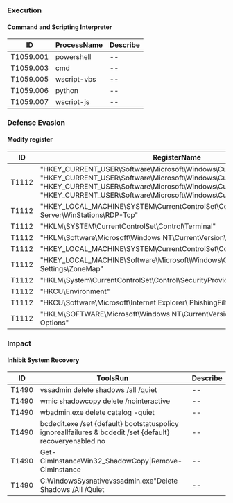 ### Execution	
#### Command and Scripting Interpreter
|ID|ProcessName|Describe|
|--|--|--|
|T1059.001|powershell|--|
|T1059.003|cmd|--|
|T1059.005|wscript-vbs|--|
|T1059.006|python|--|
|T1059.007|wscript-js|--|
### Defense Evasion
#### Modify register
|ID|RegisterName|Describe|
|--|--|--|
|T1112|"HKEY_CURRENT_USER\Software\Microsoft\Windows\CurrentVersion\Run"<br>"HKEY_CURRENT_USER\Software\Microsoft\Windows\CurrentVersion\RunOnce"<br>"HKEY_CURRENT_USER\Software\Microsoft\Windows\CurrentVersion\RunServices"<br>"HKEY_CURRENT_USER\Software\Microsoft\Windows\CurrentVersion\RunServices"|HKEY_LOCAL_MACHINE <br> HKEY_CURRENT_USER|
|T1112|"HKEY_LOCAL_MACHINE\SYSTEM\CurrentControlSet\Control\Terminal Server\WinStations\RDP-Tcp"|--|
|T1112|"HKLM\SYSTEM\CurrentControlSet\Control\Terminal"|--|
|T1112|"HKLM\Software\Microsoft\Windows NT\CurrentVersion\Windows\Appinit_Dlls"|--|
|T1112|"HKEY_LOCAL_MACHINE\SYSTEM\CurrentControlSet\Control\WMI\Security"|--|
|T1112|"HKEY_LOCAL_MACHINE\Software\Microsoft\Windows\CurrentVersion\Internet Settings\ZoneMap"|--|
|T1112|"HKLM\System\CurrentControlSet\Control\SecurityProviders\WDigest"|--|
|T1112|"HKCU\Environment"|--|
|T1112|"HKCU\Software\Microsoft\Internet Explorer\ PhishingFilter\"|--|
|T1112|"HKLM\SOFTWARE\Microsoft\Windows NT\CurrentVersion\Image File Execution Options\"|--|

### Impact
#### Inhibit System Recovery
|ID|ToolsRun|Describe|
|--|--|--|
|T1490|vssadmin delete shadows /all /quiet|--|
|T1490|wmic shadowcopy delete /nointeractive|--|
|T1490|wbadmin.exe delete catalog -quiet|--|
|T1490|bcdedit.exe /set {default} bootstatuspolicy ignoreallfailures & bcdedit /set {default} recoveryenabled no|--|
|T1490|Get-CimInstanceWin32_ShadowCopy\|Remove-CimInstance|--|
|T1490|C:WindowsSysnativevssadmin.exe"Delete Shadows /All /Quiet|--|



